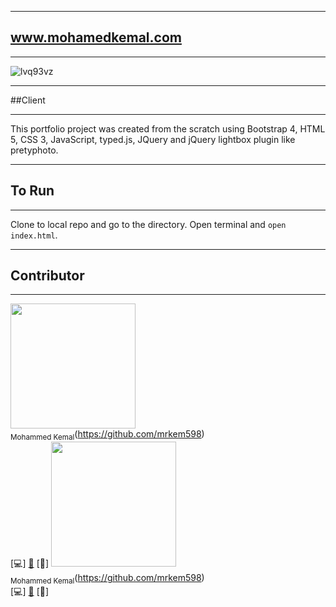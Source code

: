 ***
## www.mohamedkemal.com
***
![lvq93vz](https://user-images.githubusercontent.com/23619819/27629257-c25b4692-5bbf-11e7-9a6f-1b3bb4fb2006.png)


***
##Client
***
This portfolio project was created from the scratch using Bootstrap 4, HTML 5, CSS 3, JavaScript, typed.js, JQuery and jQuery lightbox plugin like pretyphoto.

***
## To Run
***
Clone to local repo and go to the directory. Open terminal and `open index.html`.

***
## Contributor
***

<!-- ALL-CONTRIBUTORS-LIST:START - Do not remove or modify this section -->
<img src="https://user-images.githubusercontent.com/23619819/30522109-d7b6c354-9b98-11e7-8cd8-af6b650167df.png" width="200px;"/><br /><sub>Mohammed Kemal</sub>(https://github.com/mrkem598)<br />[💻] [🔧](#tool-mkalish "Tools") [📖] <img src="https://user-images.githubusercontent.com/23619819/30522109-d7b6c354-9b98-11e7-8cd8-af6b650167df.png" width="200px;"/><br /><sub>Mohammed Kemal</sub>(https://github.com/mrkem598)<br />[💻] [🔧](#tool-mkalish "Tools") [📖]


